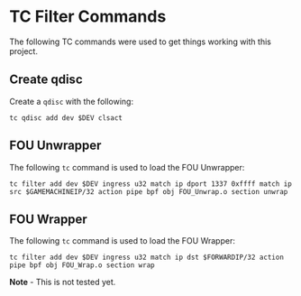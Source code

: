 # TC Filter Commands
The following TC commands were used to get things working with this project.

## Create qdisc
Create a `qdisc` with the following:

```
tc qdisc add dev $DEV clsact
```

## FOU Unwrapper
The following `tc` command is used to load the FOU Unwrapper:

```
tc filter add dev $DEV ingress u32 match ip dport 1337 0xffff match ip src $GAMEMACHINEIP/32 action pipe bpf obj FOU_Unwrap.o section unwrap
```

## FOU Wrapper
The following `tc` command is used to load the FOU Wrapper:

```
tc filter add dev $DEV ingress u32 match ip dst $FORWARDIP/32 action pipe bpf obj FOU_Wrap.o section wrap
```

**Note** - This is not tested yet.